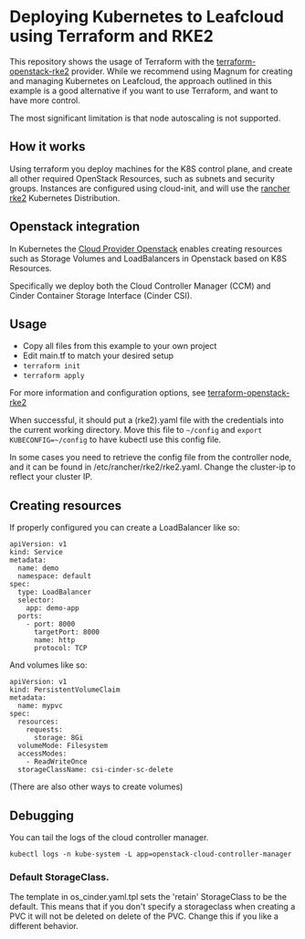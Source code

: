 # Deploying Kubernetes to Leafcloud using Terraform and RKE2

This repository shows the usage of Terraform with the [terraform-openstack-rke2](github.com/remche/terraform-openstack-rke2) provider. While we recommend using Magnum for creating and managing Kubernetes on Leafcloud, the approach outlined in this example is a good alternative if you want to use Terraform, and want to have more control.

The most significant limitation is that node autoscaling is not supported.

## How it works

Using terraform you deploy machines for the K8S control plane, and create all other required OpenStack Resources, such as subnets and security groups. Instances are configured using cloud-init, and will use the [rancher rke2](https://docs.rke2.io) Kubernetes Distribution.

## Openstack integration

In Kubernetes the [Cloud Provider Openstack](https://github.com/kubernetes/cloud-provider-openstack/) enables creating resources such as Storage Volumes and LoadBalancers in Openstack based on K8S Resources.

Specifically we deploy both the Cloud Controller Manager (CCM) and Cinder Container Storage Interface (Cinder CSI).

## Usage

- Copy all files from this example to your own project
- Edit main.tf to match your desired setup
- `terraform init`
- `terraform apply`

For more information and configuration options, see [terraform-openstack-rke2](https://github.com/remche/terraform-openstack-rke2)

When successful, it should put a (rke2).yaml file with the credentials into the current working directory. Move this file to `~/config` and `export KUBECONFIG=~/config` to have kubectl use this config file.

In some cases you need to retrieve the config file from the controller node, and it can be found in /etc/rancher/rke2/rke2.yaml. Change the cluster-ip to reflect your cluster IP.

## Creating resources

If properly configured you can create a LoadBalancer like so:

```
apiVersion: v1
kind: Service
metadata:
  name: demo
  namespace: default
spec:
  type: LoadBalancer
  selector:
    app: demo-app
  ports:
    - port: 8000
      targetPort: 8000
      name: http
      protocol: TCP
```

And volumes like so:

```
apiVersion: v1
kind: PersistentVolumeClaim
metadata:
  name: mypvc
spec:
  resources:
    requests:
      storage: 8Gi
  volumeMode: Filesystem
  accessModes:
    - ReadWriteOnce
  storageClassName: csi-cinder-sc-delete
```

(There are also other ways to create volumes)

## Debugging

You can tail the logs of the cloud controller manager.

```
kubectl logs -n kube-system -L app=openstack-cloud-controller-manager
```

### Default StorageClass. 
The template in os_cinder.yaml.tpl sets the 'retain' StorageClass to be the default. This means that if you don't specify a storageclass when creating a PVC it will not be deleted on delete of the PVC. Change this if you like a different behavior.
